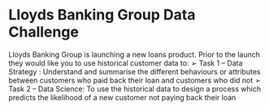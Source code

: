 # Lloyds Banking Group Data Challenge

Lloyds Banking Group is launching a new loans product. Prior to the launch they would like you to use historical customer data to:
➢ Task 1 – Data Strategy : Understand and summarise the different behaviours or attributes between customers who paid back their loan and customers who did not
➢ Task 2 – Data Science: To use the historical data to design a process which predicts the likelihood of a new customer not paying back their loan
